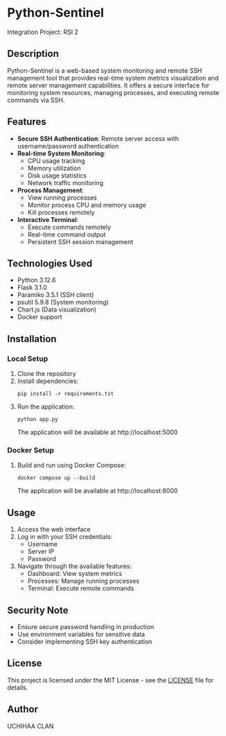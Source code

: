 # Python-Sentinel
Integration Project: RSI 2

## Description
Python-Sentinel is a web-based system monitoring and remote SSH management tool that provides real-time system metrics visualization and remote server management capabilities. It offers a secure interface for monitoring system resources, managing processes, and executing remote commands via SSH.

## Features
- **Secure SSH Authentication**: Remote server access with username/password authentication
- **Real-time System Monitoring**:
  - CPU usage tracking
  - Memory utilization
  - Disk usage statistics
  - Network traffic monitoring
- **Process Management**:
  - View running processes
  - Monitor process CPU and memory usage
  - Kill processes remotely
- **Interactive Terminal**:
  - Execute commands remotely
  - Real-time command output
  - Persistent SSH session management

## Technologies Used
- Python 3.12.6
- Flask 3.1.0
- Paramiko 3.5.1 (SSH client)
- psutil 5.9.8 (System monitoring)
- Chart.js (Data visualization)
- Docker support

## Installation

### Local Setup
1. Clone the repository
2. Install dependencies:
   ```
   pip install -r requirements.txt
   ```
3. Run the application:
   ```
   python app.py
   ```
   The application will be available at http://localhost:5000

### Docker Setup
1. Build and run using Docker Compose:
   ```
   docker compose up --build
   ```
   The application will be available at http://localhost:8000

## Usage
1. Access the web interface
2. Log in with your SSH credentials:
   - Username
   - Server IP
   - Password
3. Navigate through the available features:
   - Dashboard: View system metrics
   - Processes: Manage running processes
   - Terminal: Execute remote commands

## Security Note
- Ensure secure password handling in production
- Use environment variables for sensitive data
- Consider implementing SSH key authentication

## License
This project is licensed under the MIT License - see the [LICENSE](LICENSE) file for details.

## Author
UCHIHAA CLAN
